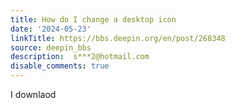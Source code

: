 ```yaml
---
title: How do I change a desktop icon
date: '2024-05-23'
linkTitle: https://bbs.deepin.org/en/post/268348
source: deepin_bbs
description:  s***2@hotmail.com 
disable_comments: true
---
```

I downlaod
